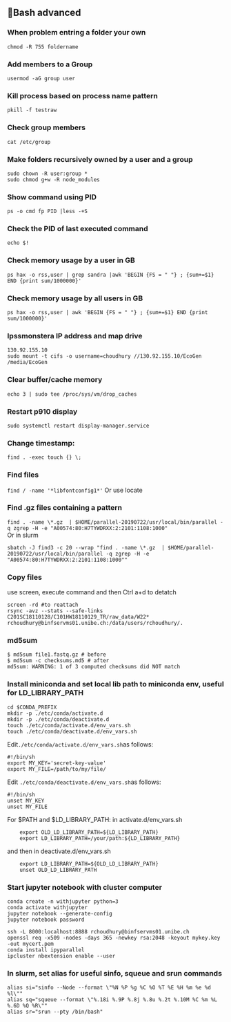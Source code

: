 ## :memo:Bash advanced
### When problem entring a folder your own
`chmod -R 755 foldername`

### Add members to a Group
`usermod -aG group user`

### Kill process based on process name pattern
`pkill -f testraw`

### Check group members
`cat /etc/group`

### Make folders recursively owned by a user and a group
```
sudo chown -R user:group *
sudo chmod g+w -R node_modules
```

### Show command using PID
`ps -o cmd fp PID |less -+S`

### Check the PID of last executed command
`echo $!`

### Check memory usage by a user in GB
`ps hax -o rss,user | grep sandra |awk 'BEGIN {FS = " "} ; {sum+=$1} END {print sum/1000000}'`

### Check memory usage by all users in GB
`ps hax -o rss,user | awk 'BEGIN {FS = " "} ; {sum+=$1} END {print sum/1000000}'`

### Ipssmonstera IP address and map drive
```
130.92.155.10
sudo mount -t cifs -o username=choudhury //130.92.155.10/EcoGen /media/EcoGen
```

### Clear buffer/cache memory
`echo 3 | sudo tee /proc/sys/vm/drop_caches`

### Restart p910 display
`sudo systemctl restart display-manager.service`


### Change timestamp:
`find . -exec touch {} \;`

### Find files
`find / -name '*libfontconfig1*'`
Or use locate  

### Find .gz files containing a pattern
`find . -name \*.gz  | $HOME/parallel-20190722/usr/local/bin/parallel -q zgrep -H -e "A00574:80:H7TYWDRXX:2:2101:1108:1000"`  
Or in slurm
```
sbatch -J find3 -c 20 --wrap "find . -name \*.gz  | $HOME/parallel-20190722/usr/local/bin/parallel -q zgrep -H -e "A00574:80:H7TYWDRXX:2:2101:1108:1000""
```

### Copy files
use screen, execute command and then Ctrl a+d to detatch
```
screen -rd #to reattach
rsync -avz --stats --safe-links C201SC18110128/C101HW18110129_TR/raw_data/W22* rchoudhury@binfservms01.unibe.ch:/data/users/rchoudhury/.
```

### md5sum
```
$ md5sum file1.fastq.gz # before
$ md5sum -c checksums.md5 # after
md5sum: WARNING: 1 of 3 computed checksums did NOT match
```

### Install miniconda and set local lib path to miniconda env, useful for LD_LIBRARY_PATH
```
cd $CONDA_PREFIX
mkdir -p ./etc/conda/activate.d
mkdir -p ./etc/conda/deactivate.d
touch ./etc/conda/activate.d/env_vars.sh
touch ./etc/conda/deactivate.d/env_vars.sh
```

Edit`./etc/conda/activate.d/env_vars.sh`as follows:
```
#!/bin/sh
export MY_KEY='secret-key-value'
export MY_FILE=/path/to/my/file/
```

Edit `./etc/conda/deactivate.d/env_vars.sh`as follows:
```
#!/bin/sh
unset MY_KEY
unset MY_FILE
```
For $PATH  and $LD_LIBRARY_PATH:
in activate.d/env_vars.sh
```
    export OLD_LD_LIBRARY_PATH=${LD_LIBRARY_PATH}
    export LD_LIBRARY_PATH=/your/path:${LD_LIBRARY_PATH}
```
and then in deactivate.d/env_vars.sh
```
    export LD_LIBRARY_PATH=${OLD_LD_LIBRARY_PATH}
    unset OLD_LD_LIBRARY_PATH
```
### Start jupyter notebook with cluster computer
```
conda create -n withjupyter python=3
conda activate withjupyter
jupyter notebook --generate-config
jupyter notebook password

ssh -L 8000:localhost:8888 rchoudhury@binfservms01.unibe.ch
openssl req -x509 -nodes -days 365 -newkey rsa:2048 -keyout mykey.key -out mycert.pem
conda install ipyparallel
ipcluster nbextension enable --user
```

### In slurm, set alias for useful sinfo, squeue and srun commands
```
alias si="sinfo --Node --format \"%N %P %g %C %O %T %E %H %m %e %d %l\""
alias sq="squeue --format \"%.18i %.9P %.8j %.8u %.2t %.10M %C %m %L %.6D %Q %R\""
alias sr="srun --pty /bin/bash"
```
